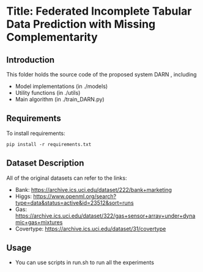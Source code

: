 # Title: Federated Incomplete Tabular Data Prediction with Missing Complementarity
## Introduction

This folder holds the source code of the proposed system DARN , including

  - Model implementations (in ./models)
  - Utility functions (in ./utils)
  - Main algorithm (in ./train_DARN.py)
## Requirements

To install requirements:

```setup
pip install -r requirements.txt
```

## Dataset Description

All of the original datasets can refer to the links:

  - Bank: https://archive.ics.uci.edu/dataset/222/bank+marketing    
  - Higgs: https://www.openml.org/search?type=data&status=active&id=23512&sort=runs       
  - Gas: https://archive.ics.uci.edu/dataset/322/gas+sensor+array+under+dynamic+gas+mixtures   
  - Covertype: https://archive.ics.uci.edu/dataset/31/covertype 


## Usage

  - You can use scripts in run.sh to run all the experiments